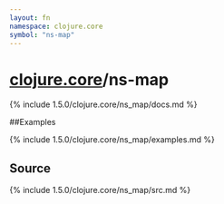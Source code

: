 ```yaml
---
layout: fn
namespace: clojure.core
symbol: "ns-map"
---
```


# [clojure.core](../)/ns-map

{% include 1.5.0/clojure.core/ns_map/docs.md %}

##Examples

{% include 1.5.0/clojure.core/ns_map/examples.md %}
## Source
{% include 1.5.0/clojure.core/ns_map/src.md %}

